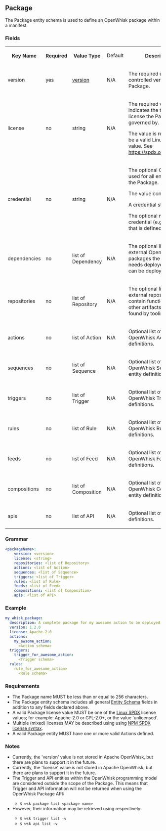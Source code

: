 <html>
<h2>Package</h2>
<p>The Package entity schema is used to define an OpenWhisk package within a manifest.</p>
<h3>Fields</h3>
<table width="100%">
 <tr>
  <th width="16%">
   <p>Key Name</p>
  </th>
  <th width="12%">
   <p>Required</p>
  </th>
  <th width="16%">
   <p>Value Type</p>
  </th>
  <td width="14%">
   <p>Default</p>
  </th>
  <th width="40%">
   <p>Description</p>
  </th>
 </tr>
 <tr>
  <td>
   <p>version</p>
  </td>
  <td>
   <p>yes</p>
  </td>
  <td>
   <p><a href="spec_normative_refs.md#normative-references">version</a></p>
  </td>
  <td>
   <p>N/A</p>
  </td>
  <td>
   <p>The required user-controlled version for the Package. </p>
  </td>
 </tr>
 <tr>
  <td>
   <p>license</p>
  </td>
  <td>
   <p>no</p>
  </td>
  <td>
   <p>string</p>
  </td>
  <td>
   <p>N/A</p>
  </td>
  <td>
   <p>The required value that indicates the type of license the
    Package is governed by.</p>
   <p>The value is required to be a valid Linux-SPDX value. See <a href="https://spdx.org/licenses/">https://spdx.org/licenses/</a>.</p>
  </td>
 </tr>
 <tr>
  <td>
   <p>credential</p>
  </td>
  <td>
   <p>no</p>
  </td>
  <td>
   <p>string</p>
  </td>
  <td>
   <p>N/A</p>
  </td>
  <td>
   <p>The optional Credential used for all entities within the Package.</p>
   <p>The value contains either:</p>
   <p>A credential string.</p>
   <p>The optional name of a credential (e.g., token) that is defined elsewhere.</p>
  </td>
 </tr>
 <tr>
  <td>
   <p>dependencies</p>
  </td>
  <td>
   <p>no</p>
  </td>
  <td>
   <p>list of Dependency</p>
  </td>
  <td>
   <p>N/A</p>
  </td>
  <td>
   <p>The optional list of external OpenWhisk packages the manifest needs deployed before it can be deployed.</p>
  </td>
 </tr>
 <tr>
  <td>
   <p>repositories</p>
  </td>
  <td>
   <p>no</p>
  </td>
  <td>
   <p>list of Repository</p>
  </td>
  <td>
   <p>N/A</p>
  </td>
  <td>
   <p>The optional list of external repositories that contain functions and other artifacts that can be found by tooling.</p>
  </td>
 </tr>
 <tr>
  <td>
   <p>actions</p>
  </td>
  <td>
   <p>no</p>
  </td>
  <td>
   <p>list of Action</p>
  </td>
  <td>
   <p>N/A</p>
  </td>
  <td>
   <p>Optional list of OpenWhisk Action entity definitions.</p>
  </td>
 </tr>
 <tr>
  <td>
   <p>sequences</p>
  </td>
  <td>
   <p>no</p>
  </td>
  <td>
   <p>list of Sequence</p>
  </td>
  <td>
   <p>N/A</p>
  </td>
  <td>
   <p>Optional list of OpenWhisk Sequence entity definitions.</p>
  </td>
 </tr>
 <tr>
  <td>
   <p>triggers</p>
  </td>
  <td>
   <p>no</p>
  </td>
  <td>
   <p>list of Trigger</p>
  </td>
  <td>
   <p>N/A</p>
  </td>
  <td>
   <p>Optional list of OpenWhisk Trigger entity definitions.</p>
  </td>
 </tr>
 <tr>
  <td>
   <p>rules</p>
  </td>
  <td>
   <p>no</p>
  </td>
  <td>
   <p>list of Rule</p>
  </td>
  <td>
   <p>N/A</p>
  </td>
  <td>
   <p>Optional list of OpenWhisk Rule entity definitions.</p>
  </td>
 </tr>
 <tr>
  <td>
   <p>feeds</p>
  </td>
  <td>
   <p>no</p>
  </td>
  <td>
   <p>list of Feed</p>
  </td>
  <td>
   <p>N/A</p>
  </td>
  <td>
   <p>Optional list of OpenWhisk Feed entity definitions.</p>
  </td>
 </tr>
 <tr>
  <td>
   <p>compositions</p>
  </td>
  <td>
   <p>no</p>
  </td>
  <td>
   <p>list of Composition</p>
  </td>
  <td>
   <p>N/A</p>
  </td>
  <td>
   <p>Optional list of OpenWhisk Composition entity definitions.</p>
  </td>
 </tr>
 <tr>
  <td>
   <p>apis</p>
  </td>
  <td>
   <p>no</p>
  </td>
  <td>
   <p>list of API</p>
  </td>
  <td>
   <p>N/A</p>
  </td>
  <td>
   <p>Optional list of API entity definitions.</p>
  </td>
 </tr>
</table>

<h3>Grammar</h3>
</html>

```yaml
<packageName>:
    version: <version>
    license: <string>
    repositories: <list of Repository>
    actions: <list of Action>
    sequences: <list of Sequence>
    triggers: <list of Trigger>
    rules: <list of Rule>
    feeds: <list of Feed>
    compositions: <list of Composition>
    apis: <list of API>
```

<html>
<h3>Example</h3>
</html>

```yaml
my_whisk_package:
  description: A complete package for my awesome action to be deployed
  version: 1.2.0
  license: Apache-2.0
  actions:
    my_awsome_action:
      <Action schema>
  triggers:
    trigger_for_awesome_action:
      <Trigger schema>
  rules:
    rule_for_awesome_action>
      <Rule schema>
```

<html>
<h3>Requirements</h3>
<ul>
<li>The Package name MUST be less than or equal to 256 characters.</li>
<li>The Package entity schema includes all general <a href="#SCHEMA_ENTITY">Entity Schema</a> fields in addition to any fields declared above.</li>
<li>A valid Package license value MUST be one of the <a href="#REF_LINUX_SPDX">Linux SPDX</a> license values; for example: Apache-2.0 or GPL-2.0+, or the value 'unlicensed'.</li>
<li>Multiple (mixed) licenses MAY be described using using <a href="#REF_NPM_SPDX_SYNTAX">NPM SPDX license syntax</a>.</li>
<li>A valid Package entity MUST have one or more valid Actions defined.</li>
</ul>

<h3>Notes</h3>
<ul>
<li>Currently, the 'version' value is not stored in Apache OpenWhisk, but there are plans to support it in the future.</li>
<li>Currently, the 'license' value is not stored in Apache OpenWhisk, but there are plans to support it in the future.</li>
<li>The Trigger and API entities within the OpenWhisk programming model are considered outside the scope of the Package. This means that Trigger and API information will not be returned when using the OpenWhisk Package API:</li>
<ul>
<li><code>$ wsk package list &lt;package name&gt;</code></li>
</ul>
<li>However, their information may be retrieved using respectively:</li>
<ul>
<li><code>$ wsk trigger list -v</li></code>
<li><code>$ wsk api list -v</code></li>
</ul>
</ul>
</html>
